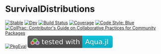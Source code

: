 # SurvivalDistributions

[![Stable](https://img.shields.io/badge/docs-stable-blue.svg)](https://JuliaSurv.github.io/SurvivalDistributions.jl/stable/)
[![Dev](https://img.shields.io/badge/docs-dev-blue.svg)](https://JuliaSurv.github.io/SurvivalDistributions.jl/dev/)
[![Build Status](https://github.com/JuliaSurv/SurvivalDistributions.jl/actions/workflows/CI.yml/badge.svg?branch=main)](https://github.com/JuliaSurv/SurvivalDistributions.jl/actions/workflows/CI.yml?query=branch%3Amain)
[![Coverage](https://codecov.io/gh/JuliaSurv/SurvivalDistributions.jl/branch/main/graph/badge.svg)](https://codecov.io/gh/JuliaSurv/SurvivalDistributions.jl)
[![Code Style: Blue](https://img.shields.io/badge/code%20style-blue-4495d1.svg)](https://github.com/invenia/BlueStyle)
[![ColPrac: Contributor's Guide on Collaborative Practices for Community Packages](https://img.shields.io/badge/ColPrac-Contributor's%20Guide-blueviolet)](https://github.com/SciML/ColPrac)
[![PkgEval](https://JuliaCI.github.io/NanosoldierReports/pkgeval_badges/S/SurvivalDistributions.svg)](https://JuliaCI.github.io/NanosoldierReports/pkgeval_badges/S/SurvivalDistributions.html)
[![Aqua](https://raw.githubusercontent.com/JuliaTesting/Aqua.jl/master/badge.svg)](https://github.com/JuliaTesting/Aqua.jl)

